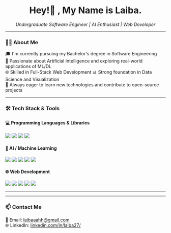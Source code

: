 <h1 align="center">Hey!👋 , My Name is Laiba.</h1>

<p align="center">
  <i>Undergraduate Software Engineer | AI Enthusiast | Web Developer</i>
</p>

---

### 👩‍💻 About Me

🎓 I'm currently pursuing my Bachelor's degree in Software Engineering  
🧠 Passionate about Artificial Intelligence and exploring real-world applications of ML/DL  
🌐 Skilled in Full-Stack Web Development 
📊 Strong foundation in Data Science and Visualization  
🚀 Always eager to learn new technologies and contribute to open-source projects

---

### 🛠 Tech Stack & Tools

#### 💻 Programming Languages & Libraries
<p>
  <img src="https://img.shields.io/badge/Python-3776AB?style=flat&logo=python&logoColor=white" />
  <img src="https://img.shields.io/badge/C++-00599C?style=flat&logo=cplusplus&logoColor=white" />
  <img src="https://img.shields.io/badge/JavaScript-F7DF1E?style=flat&logo=javascript&logoColor=black" />
  <img src="https://img.shields.io/badge/PHP-777BB4?style=flat&logo=php&logoColor=white" />
</p>

#### 🧠 AI / Machine Learning
<p>
  <img src="https://img.shields.io/badge/TensorFlow-FF6F00?style=flat&logo=tensorflow&logoColor=white" />
  <img src="https://img.shields.io/badge/Keras-D00000?style=flat&logo=keras&logoColor=white" />
  <img src="https://img.shields.io/badge/Scikit--Learn-F7931E?style=flat&logo=scikit-learn&logoColor=white" />
  <img src="https://img.shields.io/badge/Pandas-150458?style=flat&logo=pandas&logoColor=white" />
  <img src="https://img.shields.io/badge/Seaborn-9A9A9A?style=flat" />
</p>

#### 🌐 Web Development
<p>
  <img src="https://img.shields.io/badge/HTML5-E34F26?style=flat&logo=html5&logoColor=white" />
  <img src="https://img.shields.io/badge/CSS3-1572B6?style=flat&logo=css3&logoColor=white" />
  <img src="https://img.shields.io/badge/Bootstrap-7952B3?style=flat&logo=bootstrap&logoColor=white" />
  <img src="https://img.shields.io/badge/Laravel-FF2D20?style=flat&logo=laravel&logoColor=white" />
  <img src="https://img.shields.io/badge/MySQL-4479A1?style=flat&logo=mysql&logoColor=white" />
</p>

---



---

### 📫 Contact Me

📧 Email: laibaaahh@gmail.com  
🌐 LinkedIn: [linkedin.com/in/laiba27/](#)  

